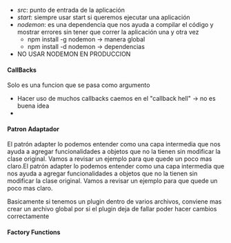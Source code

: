 - *src*: punto de entrada de la aplicación
- *start*: siempre usar start si queremos ejecutar una aplicación
- *nodemon*: es una dependencia que nos ayuda a compilar el código y mostrar errores sin tener que correr la aplicación una y otra vez
	- npm install -g nodemon -> manera global
	- npm install -d nodemon -> dependencias
- NO USAR NODEMON EN PRODUCCION



#### CallBacks
Solo es una funcion que se pasa como argumento
- Hacer uso de muchos callbacks caemos en el "callback hell" -> no es buena idea
- 



#### Patron  Adaptador
El patrón adapter lo podemos entender como una capa intermedia que nos ayuda a agregar funcionalidades a objetos que no la tienen sin modificar la clase original. Vamos a revisar un ejemplo para que quede un poco mas claro.El patrón adapter lo podemos entender como una capa intermedia que nos ayuda a agregar funcionalidades a objetos que no la tienen sin modificar la clase original. Vamos a revisar un ejemplo para que quede un poco mas claro.

Basicamente si tenemos un plugin dentro de varios archivos, conviene mas crear un archivo global por si el plugin deja de fallar poder hacer cambios correctamente

#### Factory Functions


